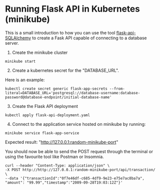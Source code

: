 # Running Flask API in Kubernetes (minikube)

This is a small introduction to how you can use the tool [flask-api-SQLAlchemy](https://github.com/nabeelaccount/flask-api-SQLAlchemy) to create a Fask API capable of connecting to a database server.

1. Create the minikube cluster

`minikube start`

2. Create a kubernetes secret for the "DATABASE_URL".

Here is an example:

`kubectl create secret generic flask-app-secrets --from-literal=DATABASE_URL='postgresql://database-username:database-password@database-endpoint/initial-database-name'`

3. Create the Flask API deployment

`kubectl apply flask-api-deployment.yaml`

4. Connect to the application service hosted on minikube by running:

`minikube service flask-app-service`

Expected result:
"http://127.0.0.1:random-minikube-port"


You should now be able to send the POST request through the terminal or using the favourite tool like Postman or Insomnia.
```
curl --header "Content-Type: application/json" \
-X POST http://http://127.0.0.1:random-minikube-port/api/transaction/ \
--data '{"transactionId":"0f7e46df-c685-4df9-9e23-e75e7ac8ba7a",
"amount": "99.99","timestamp":"2009-09-28T19:03:12Z"}'
```